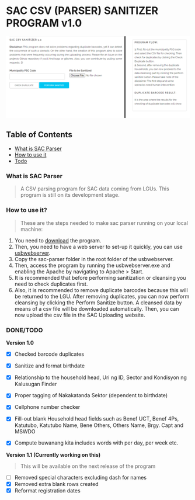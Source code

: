 # SAC CSV (PARSER) SANITIZER PROGRAM v1.0

![SAC-Parser Image](img/Screenshot_Project.png)

## Table of Contents

- [What is SAC Parser](#what-is-sac-parser)
- [How to use it](#how-to-use-it)
- [Todo](#done/todo)

### What is SAC Parser
>A CSV parsing program for SAC data coming from LGUs. This program is still on its development stage. 

### How to use it?
>These are the steps needed to make sac parser running on your local machine:
1. You need to [download](https://github.com/jmmaguigad/SAC-Parser/archive/master.zip) the program.
2. Then, you need to have a web server to set-up it quickly, you can use [usbwebserver](https://usbwebserver.yura.mk.ua/).
3. Copy the sac-parser folder in the root folder of the usbwebserver.
4. Then, access the program by running the usbwebserver.exe and enabling the Apache by navigating to Apache > Start.
5. It is recommended that before performing sanitization or cleansing you need to check duplicates first. 
6. Also, it is recommended to remove duplicate barcodes because this will be returned to the LGU. After removing duplicates, you can now perform cleansing by clicking the Perform Sanitize button. A cleansed data by means of a csv file will be downloaded automatically. Then, you can now upload the csv file in the SAC Uploading website.

### DONE/TODO
**Version 1.0**
- [X] Checked barcode duplicates
- [X] Sanitize and format birthdate
- [X] Relationship to the household head, Uri ng ID, Sector and Kondisyon ng Kalusugan Finder
- [X] Proper tagging of Nakakatanda Sektor (dependent to birthdate)
- [X] Cellphone number checker
- [X] Fill-out blank Household head fields such as Benef UCT, Benef 4Ps, Katutubo, Katutubo Name, Bene Others, Others Name, Brgy. Capt and MSWDO
- [X] Compute buwanang kita includes words with per day, per week etc.


**Version 1.1 (Currently working on this)**
>This will be available on the next release of the program
- [ ] Removed special characters excluding dash for names
- [X] Removed extra blank rows created
- [X] Reformat registration dates